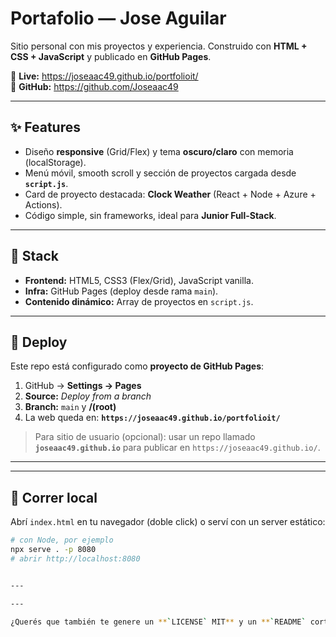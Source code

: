# Portafolio — Jose Aguilar

Sitio personal con mis proyectos y experiencia. Construido con **HTML + CSS + JavaScript** y publicado en **GitHub Pages**.

🔗 **Live:** https://joseaac49.github.io/portfolioit/  
👤 **GitHub:** https://github.com/Joseaac49

---

## ✨ Features

- Diseño **responsive** (Grid/Flex) y tema **oscuro/claro** con memoria (localStorage).
- Menú móvil, smooth scroll y sección de proyectos cargada desde **`script.js`**.
- Card de proyecto destacada: **Clock Weather** (React + Node + Azure + Actions).
- Código simple, sin frameworks, ideal para **Junior Full-Stack**.

---

## 🧱 Stack

- **Frontend:** HTML5, CSS3 (Flex/Grid), JavaScript vanilla.
- **Infra:** GitHub Pages (deploy desde rama `main`).
- **Contenido dinámico:** Array de proyectos en `script.js`.

---

## 🚀 Deploy

Este repo está configurado como **proyecto de GitHub Pages**:

1. GitHub → **Settings → Pages**  
2. **Source:** *Deploy from a branch*  
3. **Branch:** `main` y **/(root)**  
4. La web queda en: **`https://joseaac49.github.io/portfolioit/`**

> Para sitio de usuario (opcional): usar un repo llamado **`joseaac49.github.io`** para publicar en `https://joseaac49.github.io/`.

---

---

## 🧪 Correr local

Abrí `index.html` en tu navegador (doble click) o serví con un server estático:

```bash
# con Node, por ejemplo
npx serve . -p 8080
# abrir http://localhost:8080


---

---

¿Querés que también te genere un **`LICENSE` MIT** y un **`README` corto** para tu proyecto “Clock Weather” con badge y capturas?


